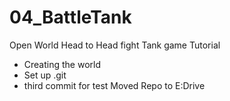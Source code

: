 # 04_BattleTank
Open World Head to Head fight Tank game Tutorial

* Creating the world
* Set up .git
* third commit for test
Moved Repo to E:Drive

